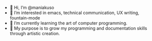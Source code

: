 - 👋 Hi, I’m @maniakuso
- 👀 I’m interested in emacs, technical communication, UX writing, fountain-mode
- 🌱 I’m currently learning the art of computer programming. 
- 🌱 My purpose is to grow my programming and documentation skills through artistic creation. 

<!---
maniakuso/maniakuso is a ✨ special ✨ repository because its `README.md` (this file) appears on your GitHub profile.
You can click the Preview link to take a look at your changes.
--->
